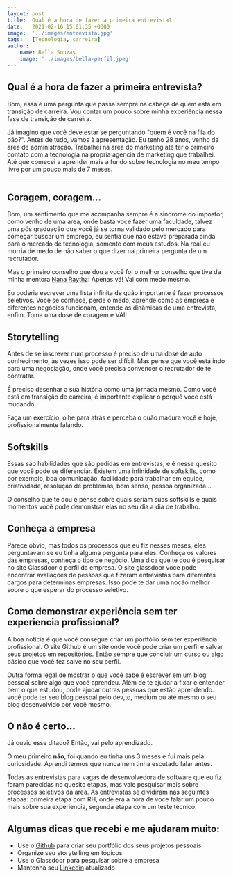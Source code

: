 ```yaml
---
layout: post
title:  Qual é a hora de fazer a primeira entrevista?
date:   2021-02-16 15:01:35 +0300
image:  '../images/entrevista.jpg'
tags:   [Tecnologia, carreira]
author:
    name: Bella Souzas
    image: '../images/bella-perfil.jpeg'
---
```


## Qual é a hora de fazer a primeira entrevista?

Bom, essa é uma pergunta que passa sempre na cabeça de quem está em transição de carreira. Vou contar um pouco sobre minha experiência nessa fase de transição de carreira.

Já imagino que você deve estar se perguntando "quem é você na fila do pão?". Antes de tudo, vamos à apresentação. Eu tenho 28 anos, venho da area de administração. Trabalhei na area do marketing até ter o primeiro contato com a tecnologia na própria agencia de marketing que trabalhei. Até que comecei a aprender mais a fundo sobre tecnologia no meu tempo livre por um pouco mais de 7 meses.

---

## Coragem, coragem...

Bom, um sentimento que me acompanha sempre é a sindrome do impostor, como venho de uma area, onde basta voce fazer uma faculdade, talvez uma pós graduação que você já se torna validado pelo mercado para começar buscar um emprego, eu sentia que não estava preparada ainda para o mercado de tecnologia, somente com meus estudos. Na real eu morria de medo de não saber o que dizer na primeira pergunta de um recrutador.

Mas o primeiro conselho que dou a você foi o melhor conselho que tive da minha mentora [Nana Raythz](https://twitter.com/shebangbash): Apenas vá! Vai com medo mesmo.

Eu poderia escrever uma lista infinita de quão importante é fazer processos seletivos. Você se conhece, perde o medo, aprende como as empresa e diferentes negócios funcionam, entende as dinâmicas de uma entrevista, enfim. Toma uma dose de coragem e VAI!

## Storytelling

Antes de se inscrever num processo é preciso de uma dose de auto conhecimento, às vezes isso pode ser difícil. Mas pense que você está indo para uma negociação, onde você precisa convencer o recrutador de te contratar.

É preciso desenhar a sua história como uma jornada mesmo. Como você está em transição de carreira, é importante explicar o porquê voce está mudando.

Faça um exercício, olhe para atrás e perceba o quão madura você é hoje, profissionalmente falando.

## Softskills

Essas sao habilidades que são pedidas em entrevistas, e é nesse quesito que você pode se diferenciar. Existem uma infinidade de softskills, como por exemplo, boa comunicação, facilidade para trabalhar em equipe, criatividade, resolução de problemas, bom senso, pessoa organizada...

O conselho que te dou é pense sobre quais seriam suas softskills e quais momentos você pode demonstrar elas no seu dia a dia de trabalho.

## Conheça a empresa

Parece óbvio, mas todos os processos que eu fiz nesses meses, eles perguntavam se eu tinha alguma pergunta para eles. Conheça os valores das empresas, conheça o tipo de negócio. Uma dica que te dou é pesquisar no site Glassdoor o perfil da empresa. O site glassdoor voce pode encontrar avaliações de pessoas que fizeram entrevistas para diferentes cargos para determinas empresas. Isso pode te dar uma noção melhor sobre o que esperar do processo seletivo.

## Como demonstrar experiência sem ter experiencia profissional?

A boa notícia é que você consegue criar um portfólio sem ter experiência profissional. O site Github é um site onde você pode criar um perfil e salvar seus projetos em repositórios. Então sempre que concluir um curso ou algo básico que você fez salve no seu perfil.

Outra forma legal de mostrar o que você sabe é escrever em um blog pessoal sobre algo que você aprendeu. Além de te ajudar a fixar e entender bem o que estudou, pode ajudar outras pessoas que estão aprendendo. você pode ter seu blog pessoal pelo dev,to, medium ou até mesmo o seu blog desenvolvido por você mesmo.

## O não é certo…

Já ouviu esse ditado? Então, vai pelo aprendizado.

O meu primeiro **não**, foi quando eu tinha uns 3 meses e fui mais pela curiosidade. Aprendi termos que nunca nem tinha escutado falar antes.

Todas as entrevistas para vagas de desenvolvedora de software que eu fiz foram parecidas no quesito etapas, mas vale pesquisar mais sobre processos seletivos da area. As entrevistas se dividiram nas seguintes etapas: primeira etapa com RH, onde era a hora de voce falar um pouco mais sobre sua experiencia, segunda etapa com um teste técnico.

## Algumas dicas que recebi e me ajudaram muito:

- Use o [Github](https://github.com/) para criar seu portfólio dos seus projetos pessoais
- Organize seu storytelling em tópicos
- Use o Glassdoor para pesquisar sobre a empresa
- Mantenha seu [Linkedin](https://www.linkedin.com/) atualizado


